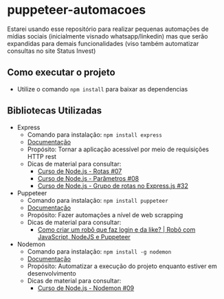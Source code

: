 # puppeteer-automacoes
Estarei usando esse repositório para realizar pequenas automações de mídias sociais (inicialmente visnado whatsapp/linkedin) mas que serão expandidas para demais funcionalidades (viso também automatizar consultas no site Status Invest)

## Como executar o projeto
- Utilize o comando ```npm install``` para baixar as dependencias

## Bibliotecas Utilizadas
- Express
  - Comando para instalação: ```npm install express```
  - [Documentação](https://www.npmjs.com/package/express)
  - Propósito: Tornar a aplicação acessível por meio de requisições HTTP rest
  - Dicas de material para consultar:
    - [Curso de Node.js - Rotas #07](https://www.youtube.com/watch?v=UMI7kFwmAHo)
    - [Curso de Node.js - Parâmetros #08](https://www.youtube.com/watch?v=G9b-Zi0rg3o)
    - [Curso de Node.js - Grupo de rotas no Express.js #32](https://www.youtube.com/watch?v=ROL4ylHN47g)
- Puppeteer
  - Comando para instalação: ```npm install puppeteer```
  - [Documentação](https://www.npmjs.com/package/puppeteer)
  - Propósito: Fazer automações a nível de web scrapping
  - Dicas de material para consultar:
    - [Como criar um robô que faz login e da like? | Robô com JavaScript, NodeJS e Puppeteer](https://www.youtube.com/watch?v=Ltdp9-ZTAzM)
- Nodemon
  - Comando para instalação: ```npm install -g nodemon```
  - [Documentação](https://www.npmjs.com/package/nodemon)
  - Propósito: Automatizar a execução do projeto enquanto estiver em desenvolvimento
  - Dicas de material para consultar:
    - [Curso de Node.js - Nodemon #09](https://www.youtube.com/watch?v=u3MrPxq_RyA)